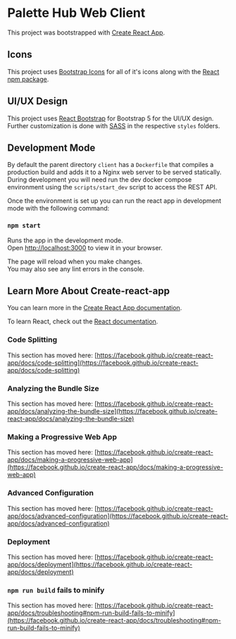 # Palette Hub Web Client

This project was bootstrapped with [Create React App](https://github.com/facebook/create-react-app).

## Icons

This project uses [Bootstrap Icons](https://icons.getbootstrap.com/) for all of it's icons along with the [React npm package](https://www.npmjs.com/package/react-bootstrap-icons).

## UI/UX Design

This project uses [React Bootstrap](https://react-bootstrap.netlify.app/) for Bootstrap 5 for the UI/UX design. Further customization is done with [SASS](https://sass-lang.com/) in the respective `styles` folders.

## Development Mode

By default the parent directory `client` has a `Dockerfile` that compiles a production build and adds it to a Nginx web server to be served statically. During development you will need run the dev docker compose environment using the `scripts/start_dev` script to access the REST API. 

Once the environment is set up you can run the react app in development mode with the following command:

### `npm start`

Runs the app in the development mode.\
Open [http://localhost:3000](http://localhost:3000) to view it in your browser.

The page will reload when you make changes.\
You may also see any lint errors in the console.


## Learn More About Create-react-app

You can learn more in the [Create React App documentation](https://facebook.github.io/create-react-app/docs/getting-started).

To learn React, check out the [React documentation](https://reactjs.org/).

### Code Splitting

This section has moved here: [https://facebook.github.io/create-react-app/docs/code-splitting](https://facebook.github.io/create-react-app/docs/code-splitting)

### Analyzing the Bundle Size

This section has moved here: [https://facebook.github.io/create-react-app/docs/analyzing-the-bundle-size](https://facebook.github.io/create-react-app/docs/analyzing-the-bundle-size)

### Making a Progressive Web App

This section has moved here: [https://facebook.github.io/create-react-app/docs/making-a-progressive-web-app](https://facebook.github.io/create-react-app/docs/making-a-progressive-web-app)

### Advanced Configuration

This section has moved here: [https://facebook.github.io/create-react-app/docs/advanced-configuration](https://facebook.github.io/create-react-app/docs/advanced-configuration)

### Deployment

This section has moved here: [https://facebook.github.io/create-react-app/docs/deployment](https://facebook.github.io/create-react-app/docs/deployment)

### `npm run build` fails to minify

This section has moved here: [https://facebook.github.io/create-react-app/docs/troubleshooting#npm-run-build-fails-to-minify](https://facebook.github.io/create-react-app/docs/troubleshooting#npm-run-build-fails-to-minify)
